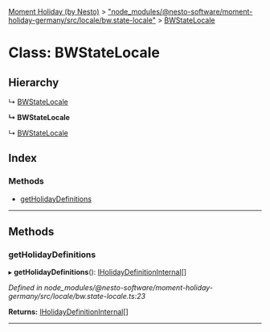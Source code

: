 [Moment Holiday (by Nesto)](../README.md) > ["node_modules/@nesto-software/moment-holiday-germany/src/locale/bw.state-locale"](../modules/_node_modules__nesto_software_moment_holiday_germany_src_locale_bw_state_locale_.md) > [BWStateLocale](../classes/_node_modules__nesto_software_moment_holiday_germany_src_locale_bw_state_locale_.bwstatelocale.md)

# Class: BWStateLocale

## Hierarchy

↳  [BWStateLocale](_node_modules__nesto_software_moment_holiday_germany_src_locale_bw_state_locale_.bwstatelocale.md)

**↳ BWStateLocale**

↳  [BWStateLocale](_node_modules__nesto_software_moment_holiday_germany_src_locale_bw_state_locale_.bwstatelocale.md)

## Index

### Methods

* [getHolidayDefinitions](_node_modules__nesto_software_moment_holiday_germany_src_locale_bw_state_locale_.bwstatelocale.md#getholidaydefinitions)

---

## Methods

<a id="getholidaydefinitions"></a>

###  getHolidayDefinitions

▸ **getHolidayDefinitions**(): [IHolidayDefinitionInternal](../interfaces/_node_modules__nesto_software_moment_holiday_core_src_holiday_definition_interface_.iholidaydefinitioninternal.md)[]

*Defined in node_modules/@nesto-software/moment-holiday-germany/src/locale/bw.state-locale.ts:23*

**Returns:** [IHolidayDefinitionInternal](../interfaces/_node_modules__nesto_software_moment_holiday_core_src_holiday_definition_interface_.iholidaydefinitioninternal.md)[]

___

